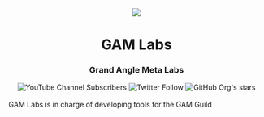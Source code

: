 <div align="center">
  <img src="https://avatars.githubusercontent.com/u/125197033?s=200&v=4"/>
  <h1>GAM Labs</h1>
  <h3>Grand Angle Meta Labs</h3>
  <img alt="YouTube Channel Subscribers" src="https://img.shields.io/youtube/channel/subscribers/UCwsmVsxg8gs_SG4boKBpkAQ?style=social">
  <img alt="Twitter Follow" src="https://img.shields.io/twitter/follow/GrandAngleMeta?style=social">
  <img alt="GitHub Org's stars" src="https://img.shields.io/github/stars/GAM-Labs?style=social">
</div>
<br/>
GAM Labs is in charge of developing tools for the GAM Guild
